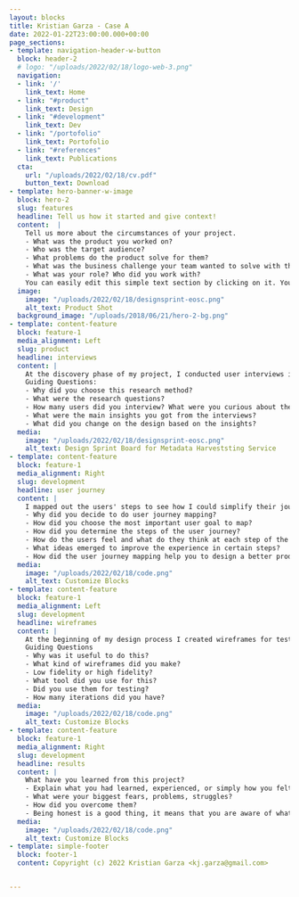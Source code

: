 ```yaml
---
layout: blocks
title: Kristian Garza - Case A
date: 2022-01-22T23:00:00.000+00:00
page_sections:
- template: navigation-header-w-button
  block: header-2
  # logo: "/uploads/2022/02/18/logo-web-3.png"
  navigation:
  - link: '/'
    link_text: Home
  - link: "#product"
    link_text: Design
  - link: "#development"
    link_text: Dev
  - link: "/portofolio"
    link_text: Portofolio
  - link: "#references"
    link_text: Publications
  cta:
    url: "/uploads/2022/02/18/cv.pdf"
    button_text: Download
- template: hero-banner-w-image
  block: hero-2
  slug: features
  headline: Tell us how it started and give context!
  content:  |
    Tell us more about the circumstances of your project.
    - What was the product you worked on? 
    - Who was the target audience? 
    - What problems do the product solve for them? 
    - What was the business challenge your team wanted to solve with this project? 
    - What was your role? Who did you work with? 
    You can easily edit this simple text section by clicking on it. You can also add different sections or delete this one.
  image:
    image: "/uploads/2022/02/18/designsprint-eosc.png"
    alt_text: Product Shot
  background_image: "/uploads/2018/06/21/hero-2-bg.png"
- template: content-feature
  block: feature-1
  media_alignment: Left
  slug: product
  headline: interviews
  content: |
    At the discovery phase of my project, I conducted user interviews in order to get a better understanding of the problem.
    Guiding Questions: 
    - Why did you choose this research method? 
    - What were the research questions? 
    - How many users did you interview? What were you curious about the most? 
    - What were the main insights you got from the interviews? 
    - What did you change on the design based on the insights?
  media:
    image: "/uploads/2022/02/18/designsprint-eosc.png"
    alt_text: Design Sprint Board for Metadata Harveststing Service
- template: content-feature
  block: feature-1
  media_alignment: Right
  slug: development
  headline: user journey
  content: | 
    I mapped out the users' steps to see how I could simplify their journey to help them reach their most important goals with the product.
    - Why did you decide to do user journey mapping? 
    - How did you choose the most important user goal to map? 
    - How did you determine the steps of the user journey? 
    - How do the users feel and what do they think at each step of the user journey? 
    - What ideas emerged to improve the experience in certain steps? 
    - How did the user journey mapping help you to design a better product?
  media:
    image: "/uploads/2022/02/18/code.png"
    alt_text: Customize Blocks
- template: content-feature
  block: feature-1
  media_alignment: Left
  slug: development
  headline: wireframes
  content: | 
    At the beginning of my design process I created wireframes for testing purposes.
    Guiding Questions
    - Why was it useful to do this?
    - What kind of wireframes did you make?
    - Low fidelity or high fidelity?
    - What tool did you use for this?
    - Did you use them for testing?
    - How many iterations did you have?
  media:
    image: "/uploads/2022/02/18/code.png"
    alt_text: Customize Blocks
- template: content-feature
  block: feature-1
  media_alignment: Right
  slug: development
  headline: results
  content: | 
    What have you learned from this project?
    - Explain what you had learned, experienced, or simply how you felt during the project.
    - What were your biggest fears, problems, struggles?
    - How did you overcome them?
    - Being honest is a good thing, it means that you are aware of what you're doing.
  media:
    image: "/uploads/2022/02/18/code.png"
    alt_text: Customize Blocks
- template: simple-footer
  block: footer-1
  content: Copyright (c) 2022 Kristian Garza <kj.garza@gmail.com>


---
```

